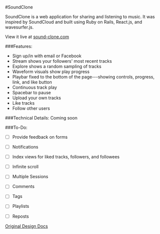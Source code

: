 #SoundClone

SoundClone is a web application for sharing and listening to music. It was
 inspired by SoundCloud and built using Ruby on Rails, React.js, and wavesurfer.js.

View it live at [sound-clone.com](http://www.sound-clone.com/)

###Features:
* Sign up/in with email or Facebook
* Stream shows your followers' most recent tracks
* Explore shows a random sampling of tracks
* Waveform visuals show play progress
* Playbar fixed to the bottom of the page---showing controls, progress, link, and like button
* Continuous track play
* Spacebar to pause
* Upload your own tracks
* Like tracks
* Follow other users

###Technical Details:
  Coming soon

###To-Do:
* [ ] Provide feedback on forms
* [ ] Notifications
* [ ] Index views for liked tracks, followers, and followees
* [ ] Infinite scroll
* [ ] Multiple Sessions
* [ ] Comments
* [ ] Tags
* [ ] Playlists
* [ ] Reposts


[Original Design Docs](./docs/README.md)
